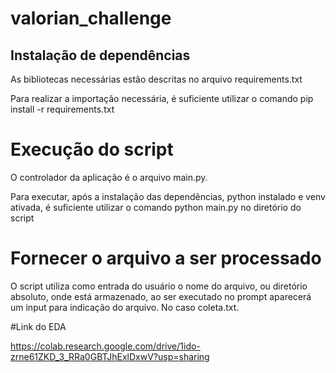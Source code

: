 # valorian_challenge

## Instalação de dependências

As bibliotecas necessárias estão descritas no arquivo requirements.txt

Para realizar a importação necessária, é suficiente utilizar o comando pip install -r requirements.txt

# Execução do script

O controlador da aplicação é o arquivo main.py.

Para executar, após a instalação das dependências, python instalado e venv ativada, é suficiente utilizar o comando python main.py no diretório do script

# Fornecer o arquivo a ser processado

O script utiliza como entrada do usuário o nome do arquivo, ou diretório absoluto, onde está armazenado, ao ser executado no prompt aparecerá um input para indicação do arquivo. No caso coleta.txt.

#Link do EDA

https://colab.research.google.com/drive/1ido-zrne61ZKD_3_RRa0GBTJhExlDxwV?usp=sharing
